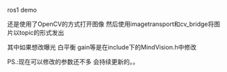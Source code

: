 ros1 demo

还是使用了OpenCV的方式打开图像  然后使用imagetransport和cv_bridge将图片以topic的形式发出

其中如果想改曝光 白平衡 gain等是在include下的MindVision.h中修改

PS.:现在可以修改的参数还不多 会持续更新的。。